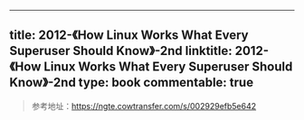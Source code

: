 
---
title: 2012-《How Linux Works What Every Superuser Should Know》-2nd
linktitle: 2012-《How Linux Works What Every Superuser Should Know》-2nd
type: book
commentable: true
---

> 参考地址：https://ngte.cowtransfer.com/s/002929efb5e642

    